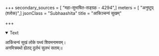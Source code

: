 +++
secondary_sources = [ "महा-सुभाषित-सङ्ग्रहः - 4294",]
meters = [ "अनुष्टुप् (श्लोक)",]
jsonClass = "Subhaashita"
title = "आकिञ्चन्यं सुखम्"

+++

<details open><summary>Text</summary>

आकिंचन्यं सुखं लोके पथ्यं शिवमनामयम्।  
अनमित्रमथो ह्येतद् दुर्लभं सुलभं सताम्॥
</details>
